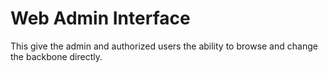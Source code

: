 # Web Admin Interface

This give the admin and authorized users the ability to browse and change the backbone directly.


